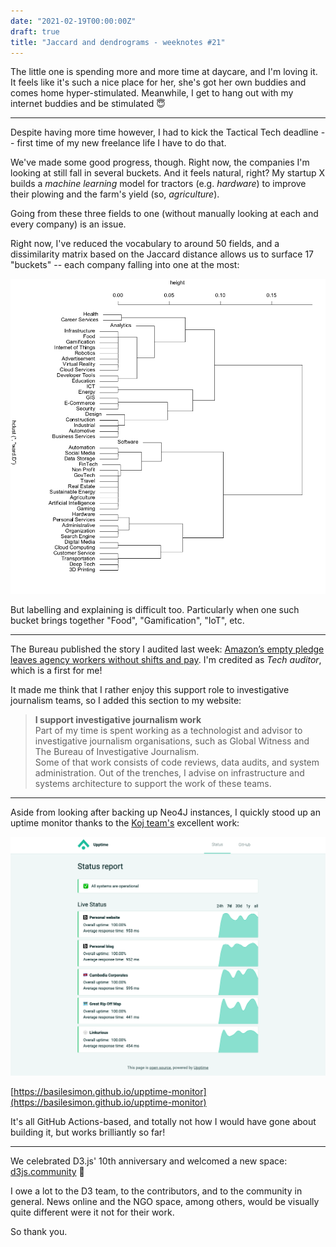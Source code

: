 ```yaml
---
date: "2021-02-19T00:00:00Z"
draft: true
title: "Jaccard and dendrograms - weeknotes #21"
---
```


The little one is spending more and more time at daycare, and I'm loving it.  
It feels like it's such a nice place for her, she's got her own buddies and comes home hyper-stimulated. Meanwhile, I get to hang out with my internet buddies and be stimulated 😇

---

Despite having more time however, I had to kick the Tactical Tech deadline -- first time of my new freelance life I have to do that.

We've made some good progress, though. Right now, the companies I'm looking at still fall in several buckets. And it feels natural, right? My startup X builds a _machine learning_ model for tractors (e.g. _hardware_) to improve their plowing and the farm's yield (so, _agriculture_).

Going from these three fields to one (without manually looking at each and every company) is an issue.

Right now, I've reduced the vocabulary to around 50 fields, and a dissimilarity matrix based on the Jaccard distance allows us to surface 17 "buckets" -- each company falling into one at the most:

![Dendrogram of company categories](assets/ward-dendro.png)

But labelling and explaining is difficult too. Particularly when one such bucket brings together "Food", "Gamification", "IoT", etc.

---

The Bureau published the story I audited last week:
[Amazon’s empty pledge leaves agency workers without shifts and pay](https://www.thebureauinvestigates.com/stories/2021-02-18/amazons-empty-pledge-leaves-agency-workers-without-shifts-and-pay). I'm credited as _Tech auditor_, which is a first for me!

It made me think that I rather enjoy this support role to investigative journalism teams, so I added this section to my website:

> **I support investigative journalism work**  
> Part of my time is spent working as a technologist and advisor to investigative journalism organisations, such as Global Witness and The Bureau of Investigative Journalism.  
> Some of that work consists of code reviews, data audits, and system administration. Out of the trenches, I advise on infrastructure and systems architecture to support the work of these teams.

---

Aside from looking after backing up Neo4J instances, I quickly stood up an uptime monitor thanks to the [Koj team's](https://twitter.com/kojengineering) excellent work:

![Screenshot of my uptime monitor](assets/upptime-monitor.png)

[https://basilesimon.github.io/upptime-monitor](https://basilesimon.github.io/upptime-monitor)

It's all GitHub Actions-based, and totally not how I would have gone about building it, but works brilliantly so far!

---

We celebrated D3.js' 10th anniversary and welcomed a new space: [d3js.community](https://d3js.community/) 🎉

I owe a lot to the D3 team, to the contributors, and to the community in general. News online and the NGO space, among others, would be visually quite different were it not for their work.

So thank you.
